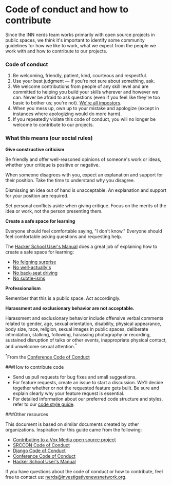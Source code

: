 # Code of conduct and how to contribute

Since the INN nerds team works primarily with open source projects in public spaces, we think it's important to identify some community guidelines for how we like to work, what we expect from the people we work with and how to contribute to our projects. 

### Code of conduct

1. Be welcoming, friendly, patient, kind, courteous and respectful.
2. Use your best judgment — if you're not sure about something, ask.
3. We welcome contributions from people of any skill level and are committed to helping you build your skills wherever and however we can. Never be afraid to ask questions (even if you feel like they're too basic to bother us; you're not). [We're all impostors](http://geekfeminism.wikia.com/wiki/Impostor_syndrome).
4. When you mess up, own up to your mistake and apologize (except in instances where apologizing would do more harm).
5. If you repeatedly violate this code of conduct, you will no longer be welcome to contribute to our projects. 


### What this means (our social rules)

**Give constructive criticism**

Be friendly and offer well-reasoned opinions of someone's work or ideas, whether your critique is positive or negative.

When someone disagrees with you, expect an explanation and support for their position. Take the time to understand why you disagree.

Dismissing an idea out of hand is unacceptable. An explanation and support for your position are required.

Set personal conflicts aside when giving critique. Focus on the merits of the idea or work, not the person presenting them.


**Create a safe space for learning**

Everyone should feel comfortable saying, "I don't know." Everyone should feel comfortable asking questions and requesting help.

The [Hacker School User's Manual](https://www.hackerschool.com/manual) does a great job of explaining how to create a safe space for learning:

- [No feigning surprise](https://www.hackerschool.com/manual#no-feigned-surprise)
- [No well-actually's](https://www.hackerschool.com/manual#no-well-actuallys)
- [No back-seat driving](https://www.hackerschool.com/manual#no-backseat-driving)
- [No subtle-isms](https://www.hackerschool.com/manual#no-subtle-isms)
 

**Professionalism**

Remember that this is a public space. Act accordingly.

**Harassment and exclusionary behavior are not acceptable.**

Harassment and exclusionary behavior include offensive verbal comments related to gender, age, sexual orientation, disability, physical appearance, body size, race, religion, sexual images in public spaces, deliberate intimidation, stalking, following, harassing photography or recording, sustained disruption of talks or other events, inappropriate physical contact, and unwelcome sexual attention.<sup>*</sup>

<sup>*</sup>From the [Conference Code of Conduct](http://confcodeofconduct.com/)


###How to contribute code

- Send us pull requests for bug fixes and small suggestions.
- For feature requests, create an issue to start a discussion. We'll decide together whether or not the requested feature gets built. Be sure and explain clearly why your feature request is essential.
- For detailed information about our preferred code structure and styles, refer to our [code style guide](/style-guides/code).


###Other resources

This document is based on similar documents created by other organizations. Inspiration for this guide came from the following:

- [Contributing to a Vox Media open source project](https://github.com/voxmedia/open-source-contribution-guidelines)
- [SRCCON Code of Conduct](http://srccon.org/conduct/)
- [Django Code of Conduct](https://www.djangoproject.com/conduct/)
- [Conference Code of Conduct](http://confcodeofconduct.com/)
- [Hacker School User's Manual](https://www.hackerschool.com/manual#sub-sec-social-rules)

If you have questions about the code of conduct or how to contribute, feel free to contact us: [nerds@investigativenewsnetwork.org](mailto:nerds@investigativenewsnetwork.org).
